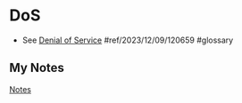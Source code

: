 # DoS
- See [Denial of Service](denial-of-service.md) #ref/2023/12/09/120659 #glossary
## My Notes
[Notes](mynotes/dos.md-notes.md)
